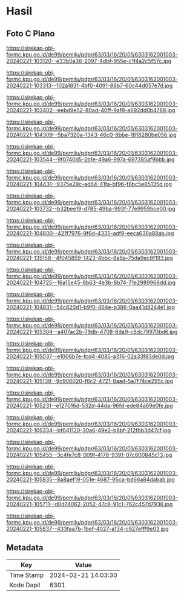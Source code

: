 # Hasil

## Foto C Plano

https://sirekap-obj-formc.kpu.go.id/de99/pemilu/pdpr/63/03/16/20/01/6303162001003-20240221-103120--e33b0a36-2097-4dbf-955e-c1f4a2c5f57c.jpg

https://sirekap-obj-formc.kpu.go.id/de99/pemilu/pdpr/63/03/16/20/01/6303162001003-20240221-103313--102a1831-4bf0-4091-88b7-60c44d057e7d.jpg

https://sirekap-obj-formc.kpu.go.id/de99/pemilu/pdpr/63/03/16/20/01/6303162001003-20240221-103402--eebd9e52-80ad-40ff-9af8-a692dd0b4788.jpg

https://sirekap-obj-formc.kpu.go.id/de99/pemilu/pdpr/63/03/16/20/01/6303162001003-20240221-104309--5ba7320a-1343-46c0-8bbe-1818280be056.jpg

https://sirekap-obj-formc.kpu.go.id/de99/pemilu/pdpr/63/03/16/20/01/6303162001003-20240221-103544--9f0740d5-2b1e-49a6-997a-697385af9bbb.jpg

https://sirekap-obj-formc.kpu.go.id/de99/pemilu/pdpr/63/03/16/20/01/6303162001003-20240221-104431--9375e29c-ad64-41fa-bf96-f8bc5e85135d.jpg

https://sirekap-obj-formc.kpu.go.id/de99/pemilu/pdpr/63/03/16/20/01/6303162001003-20240221-103732--b32bee19-d785-49ba-993f-77e9959bce00.jpg

https://sirekap-obj-formc.kpu.go.id/de99/pemilu/pdpr/63/03/16/20/01/6303162001003-20240221-104600--421f7976-9f6d-4335-adf9-eeca636a88ab.jpg

https://sirekap-obj-formc.kpu.go.id/de99/pemilu/pdpr/63/03/16/20/01/6303162001003-20240221-135158--4f045859-1423-4bbc-8a9a-75da9ec8f193.jpg

https://sirekap-obj-formc.kpu.go.id/de99/pemilu/pdpr/63/03/16/20/01/6303162001003-20240221-104725--16a15e45-8b63-4e3b-8b74-71e2989966dd.jpg

https://sirekap-obj-formc.kpu.go.id/de99/pemilu/pdpr/63/03/16/20/01/6303162001003-20240221-104831--54c820d1-b9f0-464e-b386-0aa41d8244e1.jpg

https://sirekap-obj-formc.kpu.go.id/de99/pemilu/pdpr/63/03/16/20/01/6303162001003-20240221-105304--a407ac2b-79db-4708-8da9-c8dc79970bd6.jpg

https://sirekap-obj-formc.kpu.go.id/de99/pemilu/pdpr/63/03/16/20/01/6303162001003-20240221-105037--e1006b7e-fcd4-4085-a316-02a33f83de0d.jpg

https://sirekap-obj-formc.kpu.go.id/de99/pemilu/pdpr/63/03/16/20/01/6303162001003-20240221-105138--9c906020-f6c2-4721-8aad-5a7f74ce295c.jpg

https://sirekap-obj-formc.kpu.go.id/de99/pemilu/pdpr/63/03/16/20/01/6303162001003-20240221-105231--e127016d-532d-44da-96fd-ede84a69e0fe.jpg

https://sirekap-obj-formc.kpu.go.id/de99/pemilu/pdpr/63/03/16/20/01/6303162001003-20240221-105334--bf641120-30a6-49e2-b8bf-212fbb3d47cf.jpg

https://sirekap-obj-formc.kpu.go.id/de99/pemilu/pdpr/63/03/16/20/01/6303162001003-20240221-105455--3c4fe7c8-009f-4178-9391-07c800845c13.jpg

https://sirekap-obj-formc.kpu.go.id/de99/pemilu/pdpr/63/03/16/20/01/6303162001003-20240221-105835--8a8aef19-051e-4687-95ca-bd66a84dabab.jpg

https://sirekap-obj-formc.kpu.go.id/de99/pemilu/pdpr/63/03/16/20/01/6303162001003-20240221-105711--d0d74062-2052-47c8-91c1-762c457d7936.jpg

https://sirekap-obj-formc.kpu.go.id/de99/pemilu/pdpr/63/03/16/20/01/6303162001003-20240221-105837--433faa7b-1bef-4027-a134-c927efff9e03.jpg


## Metadata

| Key        | Value               |
| ---------- | ------------------- |
| Time Stamp | 2024-02-21 14:03:30 |
| Kode Dapil | 6301                |



